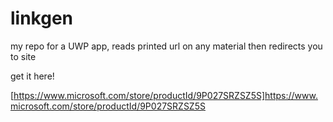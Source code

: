 # linkgen
my repo for a UWP app, reads printed url on any material then redirects you to site

get it here!

[https://www.microsoft.com/store/productId/9P027SRZSZ5S]https://www.microsoft.com/store/productId/9P027SRZSZ5S
